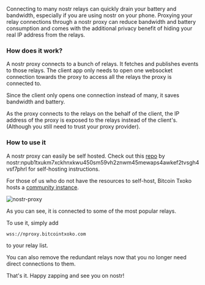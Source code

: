 Connecting to many nostr relays can quickly drain your battery and bandwidth, especially if you are using nostr on your phone. Proxying your relay connections through a nostr proxy can reduce bandwidth and battery consumption and comes with the additional privacy benefit of hiding your real IP address from the relays. 
### How does it work?

A nostr proxy connects to a bunch of relays. It fetches and publishes events to those relays. The client app only needs to open one websocket connection towards the proxy to access all the relays the proxy is connected to. 

Since the client only opens one connection instead of many, it saves bandwidth and battery. 

As the proxy connects to the relays on the behalf of the client, the IP address of the proxy is exposed to the relays instead of the client's. (Although you still need to trust your proxy provider). 
### How to use it

A nostr proxy can easily be self hosted. Check out this [repo](https://github.com/Dolu89/nostr-proxy) by nostr:npub1txukm7xckhnxkwu450sm59vh2znwm45mewaps4awkef2tvsgh4vsf7phrl for self-hosting instructions. 

For those of us who do not have the resources to self-host, Bitcoin Txoko hosts a [community instance](https://nproxy.bitcointxoko.com). 

![nostr-proxy](https://raw.githubusercontent.com/bitcointxoko/guides/main/images/nostr-proxy/instance.png)

As you can see, it is connected to some of the most popular relays. 

To use it, simply add 

```
wss://nproxy.bitcointxoko.com
```

to your relay list. 

You can also remove the redundant relays now that you no longer need direct connections to them. 

That's it. Happy zapping and see you on nostr!
